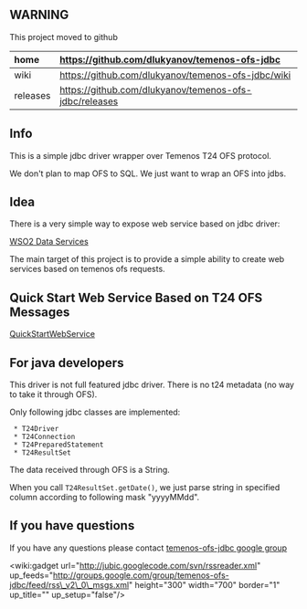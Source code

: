 ## WARNING ##

This project moved to github

| home | https://github.com/dlukyanov/temenos-ofs-jdbc |
|:-----|:----------------------------------------------|
| wiki | https://github.com/dlukyanov/temenos-ofs-jdbc/wiki |
| releases | https://github.com/dlukyanov/temenos-ofs-jdbc/releases |

## Info ##
This is a simple jdbc driver wrapper over Temenos T24 OFS protocol.

We don't plan to map OFS to SQL.
We just want to wrap an OFS into jdbs.

## Idea ##
There is a very simple way to expose web service based on jdbc driver:

[WSO2 Data Services](http://wso2.org/projects/data-services-server/java)

The main target of this project is to provide a simple ability to create web services based on temenos ofs requests.


## Quick Start Web Service Based on T24 OFS Messages ##
[QuickStartWebService](QuickStartWebService.md)

## For java developers ##
This driver is not full featured jdbc driver. There is no t24 metadata (no way to take it through OFS).

Only following jdbc classes are implemented:
```
 * T24Driver
 * T24Connection
 * T24PreparedStatement
 * T24ResultSet
```

The data received through OFS is a String.

When you call `T24ResultSet.getDate()`, we just parse string in specified column according to following mask "yyyyMMdd".




## If you have questions ##
If you have any questions please contact [temenos-ofs-jdbc google group](http://groups.google.com/group/temenos-ofs-jdbc)

<wiki:gadget url="http://jubic.googlecode.com/svn/rssreader.xml" up\_feeds="http://groups.google.com/group/temenos-ofs-jdbc/feed/rss\_v2\_0\_msgs.xml" height="300" width="700" border="1" up\_title="" up\_setup="false"/>